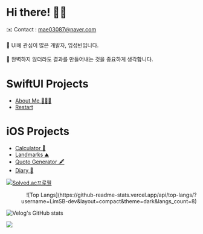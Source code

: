 # Hi there! 👋🏻

<span> ✉️ Contact : mae03087@naver.com </span> <br><br>
<span> 📱 UI에 관심이 많은 개발자, 임성빈입니다. </span> <br><br>
<span> 🔎 완벽하지 않더라도 결과를 만들어내는 것을 중요하게 생각합니다. </span>




# SwiftUI Projects
* [About Me 🧑🏻‍💻](https://github.com/CLim01/About-Me)
* [Restart](https://github.com/CLim01/Restart)



# iOS Projects
* [Calculator 🧮](https://github.com/CLim01/Calculator)
* [Landmarks ⛰](https://github.com/CLim01/Landmarks)
* [Quoto Generator 🖋](https://github.com/CLim01/Quote_Generator)
* [Diary 📖](https://github.com/CLim01/Diary)



[![Solved.ac프로필](http://mazassumnida.wtf/api/v2/generate_badge?boj=clim03087)](https://solved.ac/clim03087)

<div align="right">
![Top Langs](https://github-readme-stats.vercel.app/api/top-langs/?username=LimSB-dev&layout=compact&theme=dark&langs_count=8)
</div>

![Velog's GitHub stats](https://velog-readme-stats.vercel.app/api/badge?name=Seongbin)


<img src="https://img.shields.io/badge/Python-3766AB?style=flat-square&logo=Python&logoColor=white"/></a>

